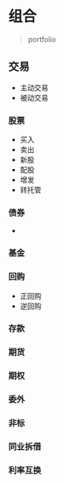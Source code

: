 # 组合
> portfolio

## 交易

- 主动交易
- 被动交易

### 股票


- 买入
- 卖出
- 新股
- 配股
- 增发
- 转托管


### 债券
-



### 基金

### 回购

- 正回购
- 逆回购


### 存款


### 期货

### 期权

### 委外


### 非标


### 同业拆借
### 利率互换